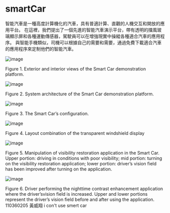 # smartCar
智能汽車是一種高度計算機化的汽車，具有普適計算、直觀的人機交互和開放的應用平台。 在這裡，我們提出了一個先進的智能汽車演示平台，帶有透明的擋風玻璃顯示屏和各種運動傳感器，駕駛員可以在增強現實中操縱各種適合汽車的應用程序。 與智能手機類似，司機可以根據自己的需要和需要，通過免費下載適合汽車的應用程序來定制他們的智能汽車。

![image](https://github.com/smartCarLab/smartCar/blob/master/image/image1.png?raw=true)

Figure 1. Exterior and interior views of the Smart Car demonstration platform.

![image](https://github.com/smartCarLab/smartCar/blob/master/image/image2.png?raw=true)

Figure 2. System architecture of the Smart Car demonstration platform.

![image](https://github.com/smartCarLab/smartCar/blob/master/image/image3.png?raw=true)

Figure 3. The Smart Car’s configuration.

![image](https://github.com/smartCarLab/smartCar/blob/master/image/image4.png?raw=true)

Figure 4. Layout combination of the transparent windshield display

![image](https://github.com/smartCarLab/smartCar/blob/master/image/image5.png?raw=true)

Figure 5. Manipulation of visibility restoration application in the Smart Car. Upper portion:
driving in conditions with poor visibility; mid portion: turning on the visibility restoration application;
lower portion: driver’s vision field has been improved after turning on the application.

![image](https://github.com/smartCarLab/smartCar/blob/master/image/image6.png?raw=true)

Figure 6. Driver performing the nighttime contrast enhancement application where the
driver’svision field is increased. Upper and lower portions represent the driver’s vision field
before and after using the application.
110360205 黃威翔
i con't use smert car
